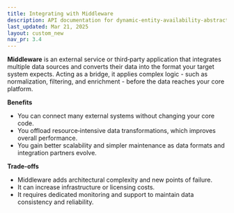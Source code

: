 ```yaml
---
title: Integrating with Middleware
description: API documentation for dynamic-entity-availability-abstracts.
last_updated: Mar 21, 2025
layout: custom_new
nav_pr: 3.4
---
```


**Middleware** is an external service or third‑party application that integrates multiple data sources and converts their data into the format your target system expects. Acting as a bridge, it applies complex logic - such as normalization, filtering, and enrichment - before the data reaches your core platform.

**Benefits**

- You can connect many external systems without changing your core code.
- You offload resource‑intensive data transformations, which improves overall performance.
- You gain better scalability and simpler maintenance as data formats and integration partners evolve.

**Trade‑offs**

- Middleware adds architectural complexity and new points of failure.
- It can increase infrastructure or licensing costs.
- It requires dedicated monitoring and support to maintain data consistency and reliability.